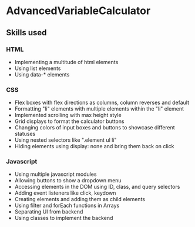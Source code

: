 # AdvancedVariableCalculator





## Skills used

### HTML
- Implementing a multitude of html elements
- Using list elements
- Using data-* elements


### CSS
- Flex boxes with flex directions as columns, column reverses and default 
- Formatting "li" elements with multiple elements within the "li" element
- Implemented scrolling with max height style
- Grid displays to format the calculator buttons 
- Changing colors of input boxes and buttons to showcase different statuses
- Using nested selectors like ".element ul li"
- Hiding elements using display: none and bring them back on click

### Javascript
- Using multiple javascript modules
- Allowing buttons to show a dropdown menu
- Accessing elements in the DOM using ID, class, and query selectors
- Adding event listeners like click, keydown
- Creating elements and adding them as child elements
- Using filter and forEach functions in Arrays
- Separating UI from backend
- Using classes to implement the backend
